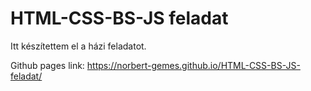 # HTML-CSS-BS-JS feladat

Itt készítettem el a házi feladatot.

Github pages link: <https://norbert-gemes.github.io/HTML-CSS-BS-JS-feladat/>
